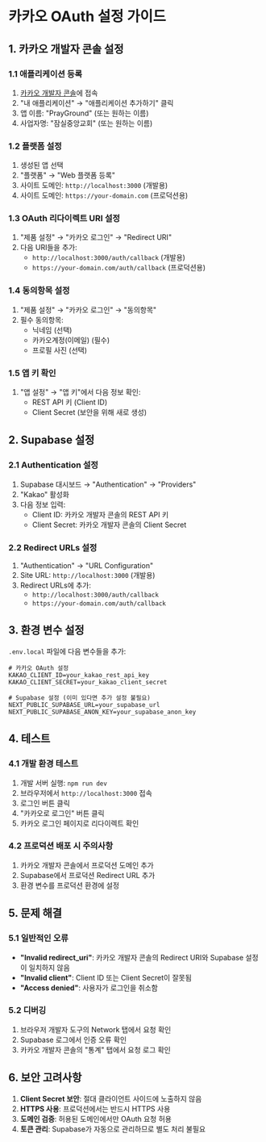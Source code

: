 # 카카오 OAuth 설정 가이드

## 1. 카카오 개발자 콘솔 설정

### 1.1 애플리케이션 등록
1. [카카오 개발자 콘솔](https://developers.kakao.com/)에 접속
2. "내 애플리케이션" → "애플리케이션 추가하기" 클릭
3. 앱 이름: "PrayGround" (또는 원하는 이름)
4. 사업자명: "잠실중앙교회" (또는 원하는 이름)

### 1.2 플랫폼 설정
1. 생성된 앱 선택
2. "플랫폼" → "Web 플랫폼 등록"
3. 사이트 도메인: `http://localhost:3000` (개발용)
4. 사이트 도메인: `https://your-domain.com` (프로덕션용)

### 1.3 OAuth 리다이렉트 URI 설정
1. "제품 설정" → "카카오 로그인" → "Redirect URI"
2. 다음 URI들을 추가:
   - `http://localhost:3000/auth/callback` (개발용)
   - `https://your-domain.com/auth/callback` (프로덕션용)

### 1.4 동의항목 설정
1. "제품 설정" → "카카오 로그인" → "동의항목"
2. 필수 동의항목:
   - 닉네임 (선택)
   - 카카오계정(이메일) (필수)
   - 프로필 사진 (선택)

### 1.5 앱 키 확인
1. "앱 설정" → "앱 키"에서 다음 정보 확인:
   - REST API 키 (Client ID)
   - Client Secret (보안을 위해 새로 생성)

## 2. Supabase 설정

### 2.1 Authentication 설정
1. Supabase 대시보드 → "Authentication" → "Providers"
2. "Kakao" 활성화
3. 다음 정보 입력:
   - Client ID: 카카오 개발자 콘솔의 REST API 키
   - Client Secret: 카카오 개발자 콘솔의 Client Secret

### 2.2 Redirect URLs 설정
1. "Authentication" → "URL Configuration"
2. Site URL: `http://localhost:3000` (개발용)
3. Redirect URLs에 추가:
   - `http://localhost:3000/auth/callback`
   - `https://your-domain.com/auth/callback`

## 3. 환경 변수 설정

`.env.local` 파일에 다음 변수들을 추가:

```env
# 카카오 OAuth 설정
KAKAO_CLIENT_ID=your_kakao_rest_api_key
KAKAO_CLIENT_SECRET=your_kakao_client_secret

# Supabase 설정 (이미 있다면 추가 설정 불필요)
NEXT_PUBLIC_SUPABASE_URL=your_supabase_url
NEXT_PUBLIC_SUPABASE_ANON_KEY=your_supabase_anon_key
```

## 4. 테스트

### 4.1 개발 환경 테스트
1. 개발 서버 실행: `npm run dev`
2. 브라우저에서 `http://localhost:3000` 접속
3. 로그인 버튼 클릭
4. "카카오로 로그인" 버튼 클릭
5. 카카오 로그인 페이지로 리다이렉트 확인

### 4.2 프로덕션 배포 시 주의사항
1. 카카오 개발자 콘솔에서 프로덕션 도메인 추가
2. Supabase에서 프로덕션 Redirect URL 추가
3. 환경 변수를 프로덕션 환경에 설정

## 5. 문제 해결

### 5.1 일반적인 오류
- **"Invalid redirect_uri"**: 카카오 개발자 콘솔의 Redirect URI와 Supabase 설정이 일치하지 않음
- **"Invalid client"**: Client ID 또는 Client Secret이 잘못됨
- **"Access denied"**: 사용자가 로그인을 취소함

### 5.2 디버깅
1. 브라우저 개발자 도구의 Network 탭에서 요청 확인
2. Supabase 로그에서 인증 오류 확인
3. 카카오 개발자 콘솔의 "통계" 탭에서 요청 로그 확인

## 6. 보안 고려사항

1. **Client Secret 보안**: 절대 클라이언트 사이드에 노출하지 않음
2. **HTTPS 사용**: 프로덕션에서는 반드시 HTTPS 사용
3. **도메인 검증**: 허용된 도메인에서만 OAuth 요청 허용
4. **토큰 관리**: Supabase가 자동으로 관리하므로 별도 처리 불필요
